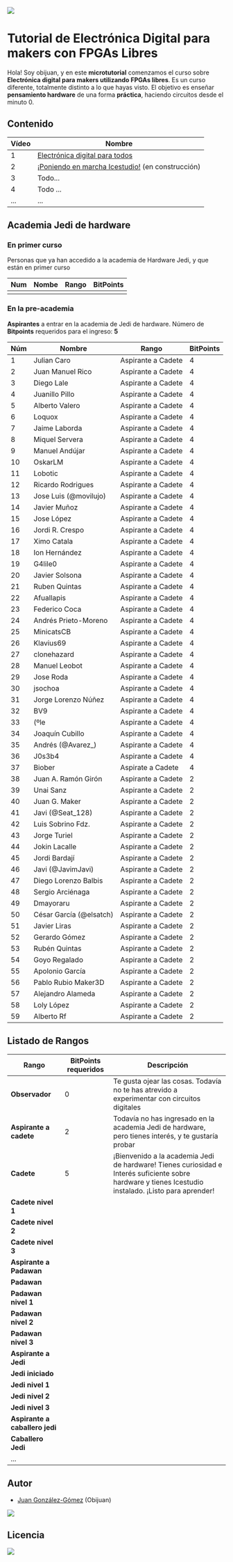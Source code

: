 ![](https://github.com/Obijuan/digital-electronics-with-open-FPGAs-tutorial/raw/master/wiki/portada/alicia-maker.jpg)

# Tutorial de Electrónica Digital para makers con FPGAs Libres

Hola! Soy obijuan, y en este **microtutorial** comenzamos el curso sobre **Electrónica digital para makers utilizando FPGAs libres**. Es un curso diferente, totalmente distinto a lo que hayas visto. El objetivo es enseñar **pensamiento hardware** de una forma **práctica**, haciendo circuitos desde el minuto 0.

## Contenido

| Vídeo | Nombre  |
|-------|---------|
| 1 | [Electrónica digital para todos](https://github.com/Obijuan/digital-electronics-with-open-FPGAs-tutorial/wiki/Video-1:-Electr%C3%B3nica-digital-para-todos)    |
| 2 | [¡Poniendo en marcha Icestudio!](https://github.com/Obijuan/digital-electronics-with-open-FPGAs-tutorial/wiki/V%C3%ADdeo-2:-%C2%A1Poniendo-en-marcha-Icestudio!) (en construcción)  |
| 3 | Todo... |
| 4 | Todo ... |
|...|...|

## Academia Jedi de hardware

### En primer curso

Personas que ya han accedido a la academia de Hardware Jedi, y que están en primer curso

|Num  | Nombe   | Rango  | BitPoints |
|-----|---------|--------|-----------|
|     |         |        |           |

### En la pre-academia

**Aspirantes** a entrar en la academia de Jedi de hardware. Número de **Bitpoints** requeridos para el ingreso: **5**

|Núm|  Nombre               |  Rango             |  BitPoints |
|------|-----------------------|--------------------|------------|
|1     | Julian Caro           | Aspirante a Cadete | 4 |
|2     | Juan Manuel Rico      | Aspirante a Cadete | 4 |
|3     | Diego Lale            | Aspirante a Cadete | 4 |
|4     | Juanillo Pillo        | Aspirante a Cadete | 4 |
|5     | Alberto Valero        | Aspirante a Cadete | 4 |
|6     | Loquox                | Aspirante a Cadete | 4 |
|7     | Jaime Laborda         | Aspirante a Cadete | 4 |
|8     | Miquel Servera        | Aspirante a Cadete | 4 |
|9     | Manuel Andújar        | Aspirante a Cadete | 4 |
|10    | OskarLM               | Aspirante a Cadete | 4 |
|11    | Lobotic               | Aspirante a Cadete | 4 |
|12    | Ricardo Rodrigues     | Aspirante a Cadete | 4 |
|13    | Jose Luis (@movilujo) | Aspirante a Cadete | 4 |
|14    | Javier Muñoz          | Aspirante a Cadete | 4 |
|15    | Jose López            | Aspirante a Cadete | 4 |
|16    | Jordi R. Crespo       | Aspirante a Cadete | 4 |
|17    | Ximo Catala           | Aspirante a Cadete | 4 |
|18    | Ion Hernández         | Aspirante a Cadete | 4 |
|19    | G4lile0               | Aspirante a Cadete | 4 |
|20    | Javier Solsona        | Aspirante a Cadete | 4 |
|21    | Ruben Quintas         | Aspirante a Cadete | 4 |
|22    | Afuallapis            | Aspirante a Cadete | 4 |
|23    | Federico Coca         | Aspirante a Cadete | 4 |
|24    | Andrés Prieto-Moreno  | Aspirante a Cadete | 4 |
|25    | MinicatsCB            | Aspirante a Cadete | 4 |
|26    | Klavius69             | Aspirante a Cadete | 4 |
|27    | clonehazard           | Aspirante a Cadete | 4 |
|28    | Manuel Leobot         | Aspirante a Cadete | 4 |
|29    | Jose Roda               | Aspirante a Cadete | 4 |
|30    | jsochoa                 | Aspirante a Cadete | 4 |
|31    | Jorge Lorenzo Núñez     | Aspirante a Cadete | 4 |
|32    | BV9                     | Aspirante a Cadete | 4 |
|33    | (ºle                    | Aspirante a Cadete | 4 |
|34    | Joaquín Cubillo         | Aspirante a Cadete | 4 |
|35    | Andrés (@Avarez_)     | Aspirante a Cadete | 4 |
|36    | J0s3b4                | Aspirante a Cadete | 4 |
|37    | Biober                | Aspirate a Cadete  | 4 |
|38    | Juan A. Ramón Girón   | Aspirante a Cadete | 2 |
|39    | Unai Sanz             | Aspirante a Cadete | 2 |
|40    | Juan G. Maker         | Aspirante a Cadete | 2 |
|41    | Javi (@Seat_128)      | Aspirante a Cadete | 2 |
|42    | Luis Sobrino Fdz.     | Aspirante a Cadete | 2 |
|43    | Jorge Turiel          | Aspirante a Cadete | 2 |
|44    | Jokin Lacalle         | Aspirante a Cadete | 2 |
|45    | Jordi Bardají         | Aspirante a Cadete | 2 |
|46    | Javi (@JavimJavi)     | Aspirante a Cadete | 2 |
|47    | Diego Lorenzo Balbis  | Aspirante a Cadete | 2 |
|48    | Sergio Arciénaga      | Aspirante a Cadete | 2 |
|49    | Dmayoraru             | Aspirante a Cadete | 2 |
|50    | César García (@elsatch) | Aspirante a Cadete | 2 |
|51    | Javier Liras            | Aspirante a Cadete | 2 |
|52    | Gerardo Gómez           | Aspirante a Cadete | 2 |
|53    | Rubén Quintas           | Aspirante a Cadete | 2 |
|54    | Goyo Regalado           | Aspirante a Cadete | 2 |
|55    | Apolonio García         | Aspirante a Cadete | 2 |
|56    | Pablo Rubio Maker3D     | Aspirante a Cadete | 2 |
|57    | Alejandro Alameda       | Aspirante a Cadete | 2 |
|58    | Loly López              | Aspirante a Cadete | 2 |
|59    | Alberto Rf              | Aspirante a Cadete | 2 |

## Listado de Rangos

| Rango          |  BitPoints requeridos  |  Descripción  |
|----------------|-------------|---------------|
| **Observador** |  0          | Te gusta ojear las cosas. Todavía no te has atrevido a experimentar con circuitos digitales
| **Aspirante a cadete** |  2  | Todavía no has ingresado en la academia Jedi de hardware, pero tienes interés, y te gustaría probar
| **Cadete**    |  5  |  ¡Bienvenido a la academia Jedi de hardware! Tienes curiosidad e Interés suficiente sobre hardware y tienes Icestudio instalado. ¡Listo para aprender!
| **Cadete nivel 1** |     |
| **Cadete nivel 2** |    |
| **Cadete nivel 3** |   |
| **Aspirante a Padawan** |  |
| **Padawan** | |
| **Padawan nivel 1** | | 
| **Padawan nivel 2** | |
| **Padawan nivel 3** | |
| **Aspirante a Jedi**| |
| **Jedi iniciado** |  |
| **Jedi nivel 1** |  |
| **Jedi nivel 2** |  |
| **Jedi nivel 3** |  |
| **Aspirante a caballero jedi** | |
| **Caballero Jedi** |  |
| ... |  |

## Autor

* [Juan González-Gómez](https://github.com/Obijuan) (Obijuan)

![](https://github.com/Obijuan/digital-electronics-with-open-FPGAs-tutorial/raw/master/wiki/portada/logos-urjc-gsyc-peloto-jderobot.png)

## Licencia

![](https://github.com/Obijuan/digital-electronics-with-open-FPGAs-tutorial/raw/master/wiki/portada/attribution-share-alike-creative-commons-license.png)

